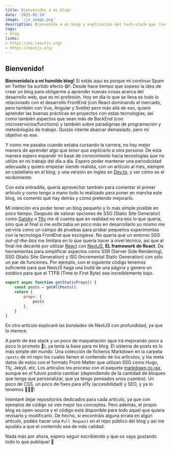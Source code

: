 ```yaml
---
title: Bienvenidos a mi blog!
date: '2021-02-24'
image: '/js_image.png'
description: Bienvenida a mi blog y explicación del tech-stack que lleva.
tags:
- blog
links:
- https://es.reactjs.org/
- https://nextjs.org/
---
```


## Bienvenido! ##

**Bienvenido/a a mi humilde blog!** Si estás aquí es porque mi continuo Spam en Twitter ha surtido efecto 😅!. Desde hace tiempo que sopeso la idea de crear un blog para obligarme a aprender nuevas cosas acerca del desarrollo web, que es mi profesión. Hoy en día lo que se lleva es todo lo relacionado con el desarrollo FrontEnd (con React dominando el mercado, pero también con Vue, Angular y Svelte) pero más allá de eso, quiero aprender las buenas prácticas en proyectos con estas tecnologías, así como también aspectos que sean más de BackEnd (con microservicios/functions) y también sobre paradigmas de programación y metodologías de trabajo. Quizás intente abarcar demasiado, pero mi objetivo es ese.

Y como me pasaba cuando estaba cursando la carrera, no hay mejor manera de aprender algo que *tener que explicarlo a otra persona*. De esta manera espero expandir mi base de conocimiento hacia tecnologías que no utilizo en mi trabajo del día a día. Espero poder mantener una periodicidad adecuada y quiero empezar siendo realista, con un artículo al més, siempre en castellano en el blog, y una versión en inglés en [Dev.to](https://dev.to/), y ver cómo es el recibimiento.

Con esta entradilla, quería aprovechar también para comentar el primer artículo y como tengo a mano todo lo realizado para poner en marcha este blog, os comento qué hay detrás y cómo pretendo mejorarlo.

Mi intención era poder tener un blog pequeño y lo más simple posible en poco tiempo. Después de valorar opciones de SSG (Static Site Generator) como [Gatsby](https://www.gatsbyjs.com/) o [11ty](https://www.11ty.dev/) me dí cuenta que en realidad no era eso lo que quería, sino que al final si me esforzaba un poco más en desarrollarlo yo mismo me serviría como un campo de pruebas para probar pequeños experimentos con la tecnología FrontEnd que escogiese. No quería que un entorno SSG *out-of-the-box* me limitara en lo que quería hacer a nivel técnico, así que al final me decanté por utilizar [React](https://es.reactjs.org/) con [NextJS](https://nextjs.org/), **EL framework de React**. Da herramientas para simplificar aspectos como SSR (Server Side Rendering), SSG (Static Site Generation) y ISG (Incremental Static Generation) con sólo un par de funciones. Por ejemplo, con el siguiente código tenemos suficiente para que NextJS haga una build de una página y genere un estático para que el TTFB (Time to First Byte) sea increíblemente bajo.

```javascript
export async function getStaticProps() {
    const posts = getAllPosts();
    return {
        props: {
            posts
        },
    }
}
```

En otro artículo explicaré las bondades de NextJS con profundidad, ya que lo merece.

A partir de ése stack y un poco de maquetación (que irá mejorando poco a poco lo prometo 🙏), ya tenía la base para mi blog. El sistema de posts es lo más simple del mundo. Una colección de ficheros Markdown en la carpeta `/posts` de mi repo los cuales tienen el contenido de los articulos, y los meta datos de estos con el formato Front-Matter que utilizan SSG como Hugo, 11y, Jekyll, etc. Los artículos los proceso con el paquete [markdown-to-jsx](https://www.npmjs.com/package/markdown-to-jsx), aunque en el futuro podría cambiar (dependiendo de la cantidad de bloques que tenga que personalizar, que ya tengo pensados unos cuantos). Un poco de CSS, un poco de fixes para a11y (accesibilidad) y SEO, y ya lo tenemos 🎉🎉🎉!

Intentaré dejar repositorios dedicados para cada artículo, ya que con ejemplos de código se ven mejor los conceptos. Pero además, el propio blog es open-source y el código está disponible para todo aquel que quiera revisarlo y modificarlo. De hecho, si encontráis alguna errata en algún artículo, podéis hacer una `Pull Request` en el repo público del blog y así me ayudáis a que el contenido sea de más calidad.

Nada más por ahora, espero seguir escribiendo y que os vaya gustando todo lo que publique! 👋